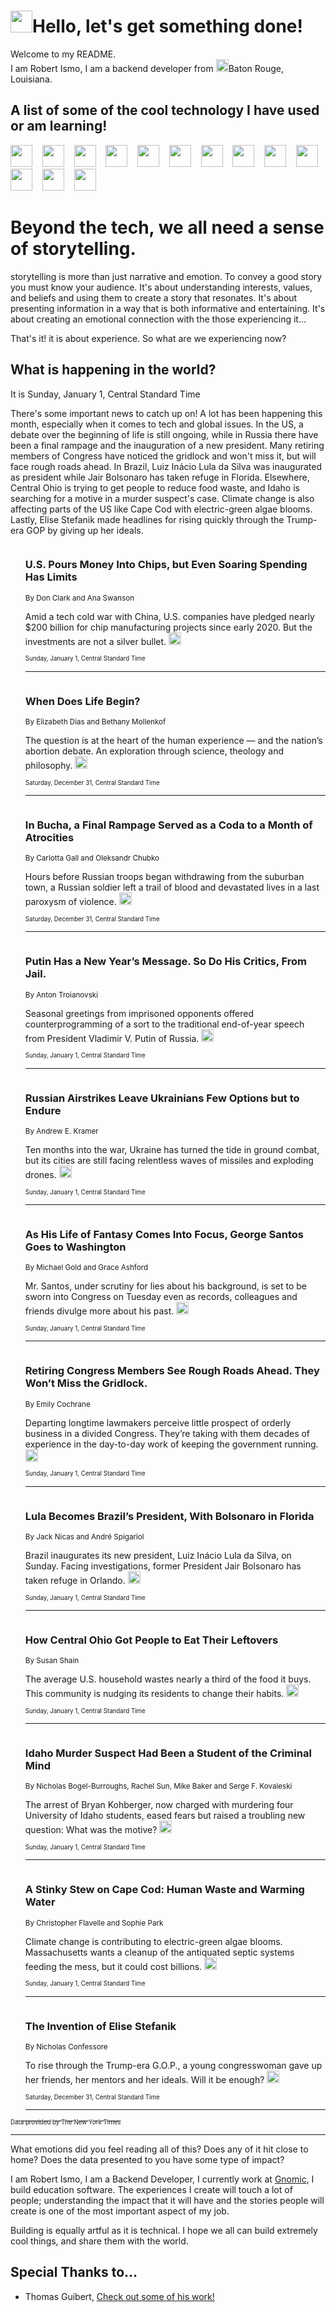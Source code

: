 <h1><img src="https://emojis.slackmojis.com/emojis/images/1643514375/3493/hot-coffee.gif?1643514375" width="35"/>Hello, let's get something done!</h1>

<p>Welcome to my README.<br/>
I am Robert Ismo, I am a backend developer from <img src="https://emojis.slackmojis.com/emojis/images/1638395689/50435/moulin_rouge.png?1638395689" width="20"/>Baton Rouge, Louisiana.</p>
<h2>A list of some of the cool technology I have used or am learning!</h2>
<p>
<img src="https://emojis.slackmojis.com/emojis/images/1643516091/21142/meow_bongotap.gif?1643516091" width="35" alt="">
<img src="https://img.shields.io/badge/Favorite%20Frontend%20Framework-SvelteKit-f83903" alt="">
<img src="https://img.shields.io/badge/Second%20Favorite-Vue-40b581" alt="">
<img src="https://img.shields.io/badge/Most%20Used%20Runtime-Nodejs-78b061" alt="">
<img src="https://emojis.slackmojis.com/emojis/images/1643517416/34482/fire.gif?1643517416" width="35" alt="">
<img src="https://img.shields.io/badge/Javascript%20But%20Better-Typescript-0078ca" alt="">
<img src="https://img.shields.io/badge/Favorite%20Language-Elixir-3e244d" alt="">
<img src="https://img.shields.io/badge/Containerize%20Everything-Docker-6ac9ef" alt="">
<img src="https://emojis.slackmojis.com/emojis/images/1643514596/5999/meow_party.gif?1643514596" width="35" alt="">
<img src="https://img.shields.io/badge/API%20Love%20Language-Graphql-de32a5" alt="">
<img src="https://img.shields.io/badge/Our%20Favorite%20Version%20Controller-Git-e94f33" alt="">
<img src="https://img.shields.io/badge/Favorite%20Database-Redis-d42d1d" alt="">
<img src="https://emojis.slackmojis.com/emojis/images/1643514559/5584/deployparrot.gif?1643514559" width="35" alt="">
<img src="https://img.shields.io/badge/Container%20Interstate-RabbitMQ-f66200" alt="">
<img src="https://img.shields.io/badge/Gotta%20Learn-Kubernetes-316adf" alt="">
<img src="https://img.shields.io/badge/Really%20Mature%20Now-WASM-654fef" alt="">
<img src="https://emojis.slackmojis.com/emojis/images/1666642497/61942/dance_vibe.gif?1666642497" width="35" alt="">
<img src="https://img.shields.io/badge/For%20My%20M1-ARM64-657d96" alt="">
<img src="https://img.shields.io/badge/Loving%20This%20So%20Much-TailwindCSS-17bcb5" alt="">
<img src="https://img.shields.io/badge/Cool%20Build%20Tool-Vite-f9cb24" alt="">
<img src="https://emojis.slackmojis.com/emojis/images/1669231376/62819/working-on-it.gif?1669231376" width="35" alt="">
<img src="https://img.shields.io/badge/Fun%20and%20Easy%20Database-MongoDB-5f8c49" alt="">
<img src="https://img.shields.io/badge/JS%20Life%20Support-NPM-c73737" alt="">
<img src="https://img.shields.io/badge/I%20Liked%20It-DynamoDB-0073b9" alt="">
<img src="https://emojis.slackmojis.com/emojis/images/1643514045/46/question.gif?1643514045" width="35" alt="">
<img src="https://img.shields.io/badge/cool-React-60d6f9" alt="">
<img src="https://img.shields.io/badge/Future%20Big%20Project-Lambda-f37e00" alt="">
<img src="https://img.shields.io/badge/NPM%20But%20Better-PNPM-f1aa07" alt="">
<img src="https://emojis.slackmojis.com/emojis/images/1643514943/9662/fbwow.gif?1643514943" width="35" alt="">
<img src="https://img.shields.io/badge/First%20Language-C-662079" alt="">
<img src="https://img.shields.io/badge/Where%20I%20Deploy%20Frontend-Vercel-000000" alt="">
<img src="https://img.shields.io/badge/Who%20Does%20not%20Want%20an%20App-Swift-f9492a" alt="">
<img src="https://emojis.slackmojis.com/emojis/images/1643514058/151/javascript.png?1643514058" width="35" alt="">
<img src="https://img.shields.io/badge/cool-Python-fbd542" alt="">
<img src="https://img.shields.io/badge/Favorite%20Something-Stripe-656cdc" alt="">
<img src="https://img.shields.io/badge/Of%20Course-HTML5-ed6327" alt="">
<img src="https://emojis.slackmojis.com/emojis/images/1660415405/60731/bomb.gif?1660415405" width="35" alt="">
<img src="https://img.shields.io/badge/hate-CSS-2964ec" alt="">
<img src="https://img.shields.io/badge/Learning-CircleCI-141215" alt="">
<img src="https://img.shields.io/badge/Learning-Rust-fbbb3b" alt="">
<img src="https://emojis.slackmojis.com/emojis/images/1660415397/60712/writing-hand.gif?1660415397" width="35" alt="">
<img src="https://img.shields.io/badge/Dev%20Browser%20of%20Choice-Firefox-cc4e26" alt="">
<img src="https://img.shields.io/badge/Recoverying%20From%20Windows-UNIX-1781e3" alt="">
<img src="https://img.shields.io/badge/LOVE-LogSeq-90c1c2" alt="">
<img src="https://emojis.slackmojis.com/emojis/images/1643514066/223/kirby.gif?1643514066" width="35" alt="">
<img src="https://img.shields.io/badge/Daily%20Driver-MacOS-e6e6e8" alt="">
<img src="https://img.shields.io/badge/Git%20Server-Github-000000" alt="">
<img src="https://img.shields.io/badge/enjoyable-EC2-f17428" alt="">
<img src="https://emojis.slackmojis.com/emojis/images/1643514239/2069/excited.gif?1643514239" width="35" alt="">
</p>
<h1>Beyond the tech, we all need a sense of storytelling.</h1>
<p>storytelling is more than just narrative and emotion. To convey a good story you must know your audience. It's about understanding interests, values, and beliefs and using them to create a story that resonates. It's about presenting information in a way that is both informative and entertaining. It's about creating an emotional connection with the those experiencing it...</p>
<p>That's it! it is about experience. So what are we experiencing now?</p>
<h2>What is happening in the world?</h2>
<p>It is Sunday, January 1, Central Standard Time</p>
<p>
There&#39;s some important news to catch up on! A lot has been happening this month, especially when it comes to tech and global issues. In the US, a debate over the beginning of life is still ongoing, while in Russia there have been a final rampage and the inauguration of a new president. Many retiring members of Congress have noticed the gridlock and won&#39;t miss it, but will face rough roads ahead. In Brazil, Luiz Inácio Lula da Silva was inaugurated as president while Jair Bolsonaro has taken refuge in Florida. Elsewhere, Central Ohio is trying to get people to reduce food waste, and Idaho is searching for a motive in a murder suspect&#39;s case. Climate change is also affecting parts of the US like Cape Cod with electric-green algae blooms. Lastly, Elise Stefanik made headlines for rising quickly through the Trump-era GOP by giving up her ideals.</p>
<ol>
<img src="https://img.shields.io/badge/-technology-blue" alt="">
<h3>U.S. Pours Money Into Chips, but Even Soaring Spending Has Limits</h3>
<sub>By Don Clark and Ana Swanson</sub>
<p>Amid a tech cold war with China, U.S. companies have pledged nearly $200 billion for chip manufacturing projects since early 2020. But the investments are not a silver bullet.  <a href="https://nyti.ms/3Cdxtji"><img src="https://developer.nytimes.com/files/poweredby_nytimes_30b.png?v=1583354208352" height="20"></a></p>
<sub><sub>Sunday, January 1, Central Standard Time</sub></sub>
<hr/>
<img src="https://img.shields.io/badge/-us-blue" alt="">
<h3>When Does Life Begin?</h3>
<sub>By Elizabeth Dias and Bethany Mollenkof</sub>
<p>The question is at the heart of the human experience — and the nation’s abortion debate. An exploration through science, theology and philosophy.  <a href="https://nyti.ms/3WUcXwf"><img src="https://developer.nytimes.com/files/poweredby_nytimes_30b.png?v=1583354208352" height="20"></a></p>
<sub><sub>Saturday, December 31, Central Standard Time</sub></sub>
<hr/>
<img src="https://img.shields.io/badge/-world-blue" alt="">
<h3>In Bucha, a Final Rampage Served as a Coda to a Month of Atrocities</h3>
<sub>By Carlotta Gall and Oleksandr Chubko</sub>
<p>Hours before Russian troops began withdrawing from the suburban town, a Russian soldier left a trail of blood and devastated lives in a last paroxysm of violence.  <a href="https://nyti.ms/3jH69DZ"><img src="https://developer.nytimes.com/files/poweredby_nytimes_30b.png?v=1583354208352" height="20"></a></p>
<sub><sub>Saturday, December 31, Central Standard Time</sub></sub>
<hr/>
<img src="https://img.shields.io/badge/-world-blue" alt="">
<h3>Putin Has a New Year’s Message. So Do His Critics, From Jail.</h3>
<sub>By Anton Troianovski</sub>
<p>Seasonal greetings from imprisoned opponents offered counterprogramming of a sort to the traditional end-of-year speech from President Vladimir V. Putin of Russia.  <a href="https://nyti.ms/3IggRLB"><img src="https://developer.nytimes.com/files/poweredby_nytimes_30b.png?v=1583354208352" height="20"></a></p>
<sub><sub>Sunday, January 1, Central Standard Time</sub></sub>
<hr/>
<img src="https://img.shields.io/badge/-world-blue" alt="">
<h3>Russian Airstrikes Leave Ukrainians Few Options but to Endure</h3>
<sub>By Andrew E. Kramer</sub>
<p>Ten months into the war, Ukraine has turned the tide in ground combat, but its cities are still facing relentless waves of missiles and exploding drones.  <a href="https://nyti.ms/3GuYGk6"><img src="https://developer.nytimes.com/files/poweredby_nytimes_30b.png?v=1583354208352" height="20"></a></p>
<sub><sub>Sunday, January 1, Central Standard Time</sub></sub>
<hr/>
<img src="https://img.shields.io/badge/-nyregion-blue" alt="">
<h3>As His Life of Fantasy Comes Into Focus, George Santos Goes to Washington</h3>
<sub>By Michael Gold and Grace Ashford</sub>
<p>Mr. Santos, under scrutiny for lies about his background, is set to be sworn into Congress on Tuesday even as records, colleagues and friends divulge more about his past.  <a href="https://nyti.ms/3IlGBXj"><img src="https://developer.nytimes.com/files/poweredby_nytimes_30b.png?v=1583354208352" height="20"></a></p>
<sub><sub>Sunday, January 1, Central Standard Time</sub></sub>
<hr/>
<img src="https://img.shields.io/badge/-us-blue" alt="">
<h3>Retiring Congress Members See Rough Roads Ahead. They Won’t Miss the Gridlock.</h3>
<sub>By Emily Cochrane</sub>
<p>Departing longtime lawmakers perceive little prospect of orderly business in a divided Congress. They’re taking with them decades of experience in the day-to-day work of keeping the government running.  <a href="https://nyti.ms/3G5gRvv"><img src="https://developer.nytimes.com/files/poweredby_nytimes_30b.png?v=1583354208352" height="20"></a></p>
<sub><sub>Sunday, January 1, Central Standard Time</sub></sub>
<hr/>
<img src="https://img.shields.io/badge/-world-blue" alt="">
<h3>Lula Becomes Brazil’s President, With Bolsonaro in Florida</h3>
<sub>By Jack Nicas and André Spigariol</sub>
<p>Brazil inaugurates its new president, Luiz Inácio Lula da Silva, on Sunday. Facing investigations, former President Jair Bolsonaro has taken refuge in Orlando.  <a href="https://nyti.ms/3GwzhGF"><img src="https://developer.nytimes.com/files/poweredby_nytimes_30b.png?v=1583354208352" height="20"></a></p>
<sub><sub>Sunday, January 1, Central Standard Time</sub></sub>
<hr/>
<img src="https://img.shields.io/badge/-headway-blue" alt="">
<h3>How Central Ohio Got People to Eat Their Leftovers</h3>
<sub>By Susan Shain</sub>
<p>The average U.S. household wastes nearly a third of the food it buys. This community is nudging its residents to change their habits.  <a href="https://nyti.ms/3WEnZWK"><img src="https://developer.nytimes.com/files/poweredby_nytimes_30b.png?v=1583354208352" height="20"></a></p>
<sub><sub>Sunday, January 1, Central Standard Time</sub></sub>
<hr/>
<img src="https://img.shields.io/badge/-us-blue" alt="">
<h3>Idaho Murder Suspect Had Been a Student of the Criminal Mind</h3>
<sub>By Nicholas Bogel-Burroughs, Rachel Sun, Mike Baker and Serge F. Kovaleski</sub>
<p>The arrest of Bryan Kohberger, now charged with murdering four University of Idaho students, eased fears but raised a troubling new question: What was the motive?  <a href="https://nyti.ms/3vtJDRk"><img src="https://developer.nytimes.com/files/poweredby_nytimes_30b.png?v=1583354208352" height="20"></a></p>
<sub><sub>Sunday, January 1, Central Standard Time</sub></sub>
<hr/>
<img src="https://img.shields.io/badge/-climate-blue" alt="">
<h3>A Stinky Stew on Cape Cod: Human Waste and Warming Water</h3>
<sub>By Christopher Flavelle and Sophie Park</sub>
<p>Climate change is contributing to electric-green algae blooms. Massachusetts wants a cleanup of the antiquated septic systems feeding the mess, but it could cost billions.  <a href="https://nyti.ms/3GxPaNd"><img src="https://developer.nytimes.com/files/poweredby_nytimes_30b.png?v=1583354208352" height="20"></a></p>
<sub><sub>Sunday, January 1, Central Standard Time</sub></sub>
<hr/>
<img src="https://img.shields.io/badge/-us-blue" alt="">
<h3>The Invention of Elise Stefanik</h3>
<sub>By Nicholas Confessore</sub>
<p>To rise through the Trump-era G.O.P., a young congresswoman gave up her friends, her mentors and her ideals. Will it be enough?  <a href="https://nyti.ms/3Ie9S5U"><img src="https://developer.nytimes.com/files/poweredby_nytimes_30b.png?v=1583354208352" height="20"></a></p>
<sub><sub>Saturday, December 31, Central Standard Time</sub></sub>
<hr/>
</ol>
<a href="https://developer.nytimes.com"><sub><sub>Data provided by The New York Times</sub></sub></a>
<hr/>
<p>What emotions did you feel reading all of this? Does any of it hit close to home? Does the data presented to you have some type of impact?</p>
<p>I am Robert Ismo, I am a Backend Developer, I currently work at <a href="https://gnomic.education/">Gnomic</a>, I build education software. The experiences I create will touch a lot of people; understanding the impact that it will have and the stories people will create is one of the most important aspect of my job.</p>
<p>Building is equally artful as it is technical. I hope we all can build extremely cool things, and share them with the world.</p>
<h2>Special Thanks to...</h2>
<ul>
<li>Thomas Guibert, <a href="https://github.com/thmsgbrt/thmsgbrt">Check out some of his work!</a></li>
</ul>